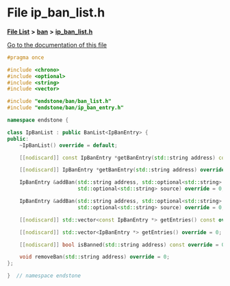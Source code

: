 

# File ip\_ban\_list.h

[**File List**](files.md) **>** [**ban**](dir_f1b1f2e9abb31749ef58cd98f22bcd78.md) **>** [**ip\_ban\_list.h**](ip__ban__list_8h.md)

[Go to the documentation of this file](ip__ban__list_8h.md)


```C++
#pragma once

#include <chrono>
#include <optional>
#include <string>
#include <vector>

#include "endstone/ban/ban_list.h"
#include "endstone/ban/ip_ban_entry.h"

namespace endstone {

class IpBanList : public BanList<IpBanEntry> {
public:
    ~IpBanList() override = default;

    [[nodiscard]] const IpBanEntry *getBanEntry(std::string address) const override = 0;

    [[nodiscard]] IpBanEntry *getBanEntry(std::string address) override = 0;

    IpBanEntry &addBan(std::string address, std::optional<std::string> reason, std::optional<BanEntry::Date> expires,
                       std::optional<std::string> source) override = 0;

    IpBanEntry &addBan(std::string address, std::optional<std::string> reason, std::chrono::seconds duration,
                       std::optional<std::string> source) override = 0;

    [[nodiscard]] std::vector<const IpBanEntry *> getEntries() const override = 0;

    [[nodiscard]] std::vector<IpBanEntry *> getEntries() override = 0;

    [[nodiscard]] bool isBanned(std::string address) const override = 0;

    void removeBan(std::string address) override = 0;
};

}  // namespace endstone
```


